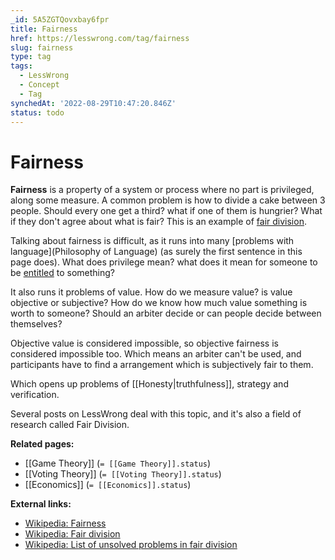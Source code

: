 ```yaml
---
_id: 5A5ZGTQovxbay6fpr
title: Fairness
href: https://lesswrong.com/tag/fairness
slug: fairness
type: tag
tags:
  - LessWrong
  - Concept
  - Tag
synchedAt: '2022-08-29T10:47:20.846Z'
status: todo
---
```


# Fairness

**Fairness** is a property of a system or process where no part is privileged, along some measure. A common problem is how to divide a cake between 3 people. Should every one get a third? what if one of them is hungrier? What if they don't agree about what is fair? This is an example of [fair division](https://en.wikipedia.org/wiki/Fair_division). 

Talking about fairness is difficult, as it runs into many [problems with language](Philosophy of Language) (as surely the first sentence in this page does). What does privilege mean? what does it mean for someone to be [entitled](https://en.wikipedia.org/wiki/Entitlement_(fair_division)) to something?

It also runs it problems of value. How do we measure value? is value objective or subjective? How do we know how much value something is worth to someone? Should an arbiter decide or can people decide between themselves?

Objective value is considered impossible, so objective fairness is considered impossible too. Which means an arbiter can't be used, and participants have to find a arrangement which is subjectively fair to them.

Which opens up problems of [[Honesty|truthfulness]], strategy and verification.

Several posts on LessWrong deal with this topic, and it's also a field of research called Fair Division.

**Related pages:**

- [[Game Theory]] (`= [[Game Theory]].status`)
- [[Voting Theory]] (`= [[Voting Theory]].status`)
- [[Economics]] (`= [[Economics]].status`)

**External links:**

- [Wikipedia: Fairness](https://en.wikipedia.org/wiki/Fairness) 
- [Wikipedia: Fair division](https://en.wikipedia.org/wiki/Fair_division) 
- [Wikipedia: List of unsolved problems in fair division](https://en.wikipedia.org/wiki/List_of_unsolved_problems_in_fair_division)
